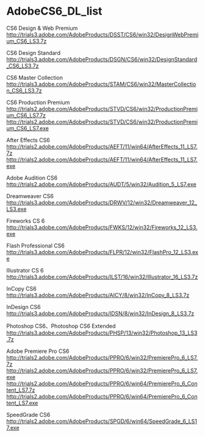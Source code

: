 # AdobeCS6_DL_list
CS6 Design & Web Premium
http://trials3.adobe.com/AdobeProducts/DSST/CS6/win32/DesignWebPremium_CS6_LS3.7z

CS6 Design Standard
http://trials3.adobe.com/AdobeProducts/DSGN/CS6/win32/DesignStandard_CS6_LS3.7z

CS6 Master Collection
http://trials3.adobe.com/AdobeProducts/STAM/CS6/win32/MasterCollection_CS6_LS3.7z

CS6 Production Premium
http://trials2.adobe.com/AdobeProducts/STVD/CS6/win32/ProductionPremium_CS6_LS7.7z
http://trials2.adobe.com/AdobeProducts/STVD/CS6/win32/ProductionPremium_CS6_LS7.exe

After Effects CS6
http://trials2.adobe.com/AdobeProducts/AEFT/11/win64/AfterEffects_11_LS7.7z
http://trials2.adobe.com/AdobeProducts/AEFT/11/win64/AfterEffects_11_LS7.exe

Adobe Audition CS6
http://trials2.adobe.com/AdobeProducts/AUDT/5/win32/Audition_5_LS7.exe

Dreamweaver CS6
http://trials3.adobe.com/AdobeProducts/DRWV/12/win32/Dreamweaver_12_LS3.exe

Fireworks CS 6
http://trials3.adobe.com/AdobeProducts/FWKS/12/win32/Fireworks_12_LS3.exe

Flash Professional CS6
http://trials3.adobe.com/AdobeProducts/FLPR/12/win32/FlashPro_12_LS3.exe

Illustrator CS 6
http://trials3.adobe.com/AdobeProducts/ILST/16/win32/Illustrator_16_LS3.7z

InCopy CS6
http://trials3.adobe.com/AdobeProducts/AICY/8/win32/InCopy_8_LS3.7z

InDesign CS6
http://trials3.adobe.com/AdobeProducts/IDSN/8/win32/InDesign_8_LS3.7z

Photoshop CS6、Photoshop CS6 Extended
http://trials3.adobe.com/AdobeProducts/PHSP/13/win32/Photoshop_13_LS3.7z

Adobe Premiere Pro CS6
http://trials2.adobe.com/AdobeProducts/PPRO/6/win32/PremierePro_6_LS7.7z
http://trials2.adobe.com/AdobeProducts/PPRO/6/win32/PremierePro_6_LS7.exe
http://trials2.adobe.com/AdobeProducts/PPRO/6/win64/PremierePro_6_Content_LS7.7z
http://trials2.adobe.com/AdobeProducts/PPRO/6/win64/PremierePro_6_Content_LS7.exe

SpeedGrade CS6
http://trials2.adobe.com/AdobeProducts/SPGD/6/win64/SpeedGrade_6_LS17.exe
